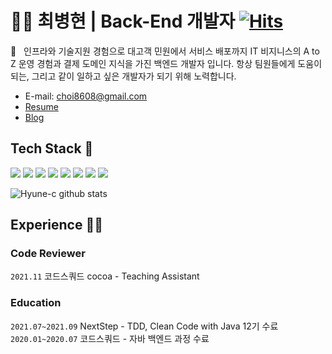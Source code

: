 # :ok_man:&nbsp;최병현 | Back-End 개발자 [![Hits](https://hits.seeyoufarm.com/api/count/incr/badge.svg?url=https%3A%2F%2Fgithub.com%2FHyune-c%2Fhit-counter&count_bg=%2379C83D&title_bg=%23555555&icon=&icon_color=%23E7E7E7&title=hits&edge_flat=false)](https://hits.seeyoufarm.com)

:wave:&nbsp;&nbsp;&nbsp;인프라와 기술지원 경험으로 대고객 민원에서 서비스 배포까지 IT 비지니스의 A to Z 운영 경험과 결제 도메인 지식을 가진 백엔드 개발자 입니다. 항상 팀원들에게 도움이 되는, 그리고 같이 일하고 싶은 개발자가 되기 위해 노력합니다.

- E-mail: choi8608@gmail.com
- [Resume](https://www.notion.so/Byung-Hyeon-Choi-203ddcc7f3d74e4e819acac3627d9e26)
- [Blog](https://hyune-c.tistory.com/)

Tech Stack 🔧 
---

![](https://img.shields.io/badge/java-%23ED8B00.svg?style=flat-square&logo=java&logoColor=white)
![](https://img.shields.io/badge/spring-%236DB33F.svg?style=flat-square&logo=spring&logoColor=white) ![](https://img.shields.io/badge/mysql-%2300f.svg?style=flat-square&logo=mysql&logoColor=white) ![](https://img.shields.io/badge/AWS-%23FF9900.svg?style=flat-square&logo=amazon-aws&logoColor=white) ![](https://img.shields.io/badge/git-%23F05033.svg?style=flat-square&logo=git&logoColor=white) ![](https://img.shields.io/badge/CIRCLECI-%23161616.svg?style=flat-square&logo=circleci&logoColor=white) ![](https://img.shields.io/badge/githubactions-%232671E5.svg?style=flat-square&logo=githubactions&logoColor=white)
![](https://img.shields.io/badge/IntelliJIDEA-000000.svg?style=flat-square&logo=intellij-idea&logoColor=white)

![Hyune-c github stats](https://github-readme-stats.vercel.app/api?username=Hyune-c&hide=issues&show_icons=true)

Experience 👨‍💻 
---

### Code Reviewer

`2021.11` 코드스쿼드 cocoa - Teaching Assistant

### Education

`2021.07~2021.09` NextStep - TDD, Clean Code with Java 12기 수료  
`2020.01~2020.07` 코드스쿼드 - 자바 백엔드 과정 수료  
